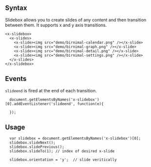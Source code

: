 
## Syntax

Slidebox allows you to create slides of any content and then transition between them.  It supports x and y axis transitions.

```
<x-slidebox>
  <x-slides>
    <x-slide><img src="demo/birnimal-calendar.png" /></x-slide>
    <x-slide><img src="demo/birnimal-graph.png" /></x-slide>
    <x-slide><img src="demo/birnimal-detail.png" /></x-slide>
    <x-slide><img src="demo/birnimal-settings.png" /></x-slide>
  </x-slides>
</x-slidebox>
```


## Events
```slideend``` is fired at the end of each transition.

```
  document.getElementsByNames('x-slidebox')[0].addEventListener('slideend', function(e){
    
  });

```

## Usage

```
  var slidebox = document.getElementsByNames('x-slidebox')[0];
  slidebox.slideNext();
  slidebox.slidePrevious();
  slidebox.slideTo(1); // index of desired x-slide
  
  slidebox.orientation = 'y';  // slide veritically 

```


